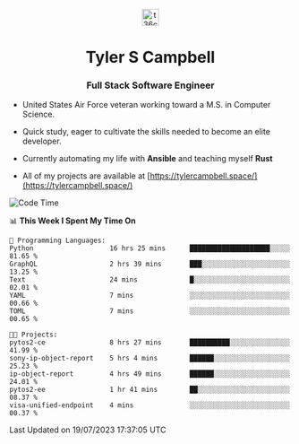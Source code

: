 <p align="center">
<a href="https://www.linkedin.com/in/t36campbell" target="blank"><img align="center" src="https://ik.imagekit.io/t36campbell/Portfolio/linkedin.png.original_m8bbGgPh6.png" alt="t36campbell" height="30" width="30" /></a>
</p>
<h1 align="center">Tyler S Campbell</h1>
<h3 align="center">Full Stack Software Engineer</h3>

* United States Air Force veteran working toward a M.S. in Computer Science.

* Quick study, eager to cultivate the skills needed to become an elite developer.

* Currently automating my life with **Ansible** and teaching myself **Rust**

* All of my projects are available at [https://tylercampbell.space/](https://tylercampbell.space/)

<!--START_SECTION:waka-->
![Code Time](http://img.shields.io/badge/Code%20Time-2%2C630%20hrs%2032%20mins-blue)

📊 **This Week I Spent My Time On** 

```text
💬 Programming Languages: 
Python                   16 hrs 25 mins      ████████████████████░░░░░   81.65 % 
GraphQL                  2 hrs 39 mins       ███░░░░░░░░░░░░░░░░░░░░░░   13.25 % 
Text                     24 mins             █░░░░░░░░░░░░░░░░░░░░░░░░   02.01 % 
YAML                     7 mins              ░░░░░░░░░░░░░░░░░░░░░░░░░   00.66 % 
TOML                     7 mins              ░░░░░░░░░░░░░░░░░░░░░░░░░   00.65 % 

🐱‍💻 Projects: 
pytos2-ce                8 hrs 27 mins       ██████████░░░░░░░░░░░░░░░   41.99 % 
sony-ip-object-report    5 hrs 4 mins        ██████░░░░░░░░░░░░░░░░░░░   25.23 % 
ip-object-report         4 hrs 49 mins       ██████░░░░░░░░░░░░░░░░░░░   24.01 % 
pytos2-ee                1 hr 41 mins        ██░░░░░░░░░░░░░░░░░░░░░░░   08.37 % 
visa-unified-endpoint    4 mins              ░░░░░░░░░░░░░░░░░░░░░░░░░   00.37 % 
```


 Last Updated on 19/07/2023 17:37:05 UTC
<!--END_SECTION:waka-->
